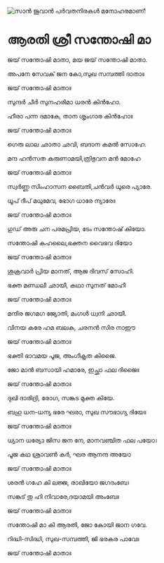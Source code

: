 ![സാൻ ജുവാൻ പർവതനിരകൾ മനോഹരമാണ്!](lib/assets/images/artis/img.png "San Juan Mountains")

# ആരതി ശ്രീ സന്തോഷി മാ

ജയ് സന്തോഷി മാതാ, മയ ജയ് സന്തോഷി മാതാ.

അപനേ സേവക് ജന കോ,സുഖ സമ്പത്തി ദാതാ॥

ജയ് സന്തോഷി മാതാ॥

സുന്ദർ ചീർ സുനഹരിമാ ധരൻ കിൻഹോ.

ഹീരാ പന്ന ദമാകേ, താന ശൃംഗാര കിൻഹോ॥

ജയ് സന്തോഷി മാതാ॥

ഗെരു ലാല ഛാതാ ഛവി, ബദാന കമൽ സോഹേ.

മന്ദ ഹൻസത കരുണാമയി,ത്രിഭുവന മൻ മോഹേ

ജയ് സന്തോഷി മാതാ॥

സ്വർണ്ണ സിംഹാസന ബൈതി,ചൻവർ ധുരെ പ്യാരേ.

ധൂപ് ദീപ് മധുമേവ, ഭോഗ ധാരേ ന്യാരേ॥

ജയ് സന്തോഷി മാതാ॥

ഗുഡ് അരു ചന പരമപ്രിയ, ടേം സന്തോഷ് കിയോ.

സന്തോഷി കഹലൈ,ഭക്തന വൈഭവ ദിയോ

ജയ് സന്തോഷി മാതാ॥

ശുക്രവാർ പ്രിയ മാനത്, ആജ ദിവസ് സോഹി.

ഭക്ത മണ്ഡലീ ഛായീ, കഥാ സുനത് മോഹീ

ജയ് സന്തോഷി മാതാ॥

മന്ദിര ജഗമഗ ജ്യോതി, മംഗൾ ധ്വനി ഛായീ.

വിനയ കരേ ഹമ ബലക, ചരനൻ സിര നാഈ

ജയ് സന്തോഷി മാതാ॥

ഭക്തി ഭാവമയ പൂജ, അംഗീകൃത കിജൈ.

ജോ മാൻ ബസായി ഹമാരേ, ഇച്ഛാ ഫല ദിജൈ॥

ജയ് സന്തോഷി മാതാ॥

ദുഖി ദാരിദ്രി, രോഗ, സങ്കട മുക്ത കിയേ.

ബഹു ധന-ധന്യ ഭരേ ഘരാ, സുഖ സൗഭാഗ്യ ദിയേ॥

ജയ് സന്തോഷി മാതാ॥

ധ്യാന ധര്യോ ജിസ ജന നേ, മാനവഞ്ചിത ഫല പയോ।

പൂജ കഥ ശ്രാവൺ കർ, ഘര ആനന്ദ അയോ

ജയ് സന്തോഷി മാതാ॥

ശരൻ ഗഹേ കി ലജ്ജ, രാഖിയോ ജഗദംബേ।

സങ്കട് തു ഹി നിവാരേ,ദയാമയി അംബേ॥

ജയ് സന്തോഷി മാതാ॥

സന്തോഷി മാ കി ആരതി, ജോ കോയി ജാന ഗവേ.

റിദ്ധി-സിദ്ധി, സുഖ-സമ്പത്തി, ജി ഭരകര പാവേ॥

ജയ് സന്തോഷി മാതാ॥